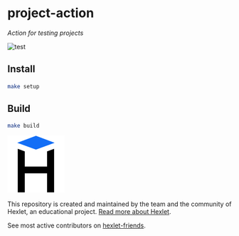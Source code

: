 # project-action

*Action for testing projects*

![test](https://github.com/Hexlet/project-action/workflows/test/badge.svg)

## Install

```bash
make setup
```

## Build

```bash
make build
```

[![Hexlet Ltd. logo](https://raw.githubusercontent.com/Hexlet/assets/master/images/hexlet_logo128.png)](https://hexlet.io?utm_source=github&utm_medium=link&utm_campaign=project-action)

This repository is created and maintained by the team and the community of Hexlet, an educational project. [Read more about Hexlet](https://hexlet.io?utm_source=github&utm_medium=link&utm_campaign=project-action).

See most active contributors on [hexlet-friends](https://friends.hexlet.io/).
